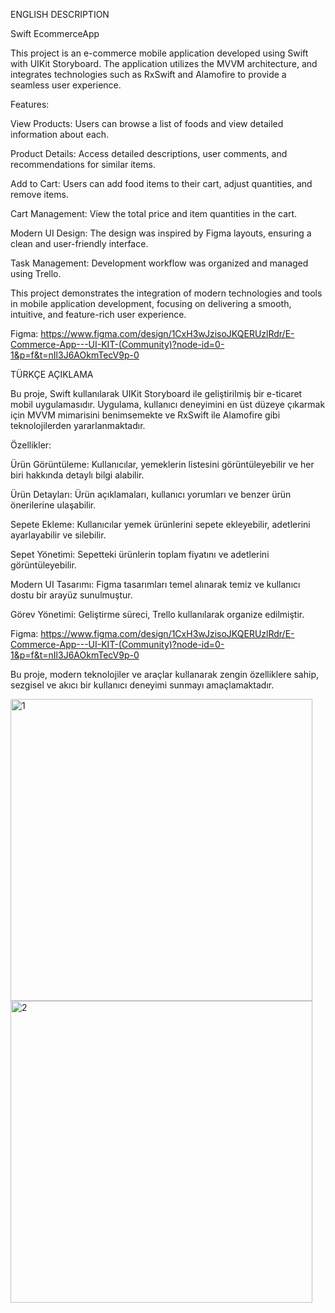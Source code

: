 ENGLISH DESCRIPTION

Swift EcommerceApp

This project is an e-commerce mobile application developed using Swift with UIKit Storyboard. The application utilizes the MVVM architecture, and integrates technologies such as RxSwift and Alamofire to provide a seamless user experience.

Features:

View Products: Users can browse a list of foods and view detailed information about each.


Product Details: Access detailed descriptions, user comments, and recommendations for similar items.


Add to Cart: Users can add food items to their cart, adjust quantities, and remove items.


Cart Management: View the total price and item quantities in the cart.


Modern UI Design: The design was inspired by Figma layouts, ensuring a clean and user-friendly interface.


Task Management: Development workflow was organized and managed using Trello.


This project demonstrates the integration of modern technologies and tools in mobile application development, focusing on delivering a smooth, intuitive, and feature-rich user experience.

Figma: https://www.figma.com/design/1CxH3wJzisoJKQERUzlRdr/E-Commerce-App---UI-KIT-(Community)?node-id=0-1&p=f&t=nIl3J6AOkmTecV9p-0








TÜRKÇE AÇIKLAMA

Bu proje, Swift kullanılarak UIKit Storyboard ile geliştirilmiş bir e-ticaret mobil uygulamasıdır. Uygulama, kullanıcı deneyimini en üst düzeye çıkarmak için MVVM mimarisini benimsemekte ve RxSwift ile Alamofire gibi teknolojilerden yararlanmaktadır.

Özellikler:

Ürün Görüntüleme: Kullanıcılar, yemeklerin listesini görüntüleyebilir ve her biri hakkında detaylı bilgi alabilir.


Ürün Detayları: Ürün açıklamaları, kullanıcı yorumları ve benzer ürün önerilerine ulaşabilir.


Sepete Ekleme: Kullanıcılar yemek ürünlerini sepete ekleyebilir, adetlerini ayarlayabilir ve silebilir.


Sepet Yönetimi: Sepetteki ürünlerin toplam fiyatını ve adetlerini görüntüleyebilir.


Modern UI Tasarımı: Figma tasarımları temel alınarak temiz ve kullanıcı dostu bir arayüz sunulmuştur.


Görev Yönetimi: Geliştirme süreci, Trello kullanılarak organize edilmiştir.

Figma: https://www.figma.com/design/1CxH3wJzisoJKQERUzlRdr/E-Commerce-App---UI-KIT-(Community)?node-id=0-1&p=f&t=nIl3J6AOkmTecV9p-0


Bu proje, modern teknolojiler ve araçlar kullanarak zengin özelliklere sahip, sezgisel ve akıcı bir kullanıcı deneyimi sunmayı amaçlamaktadır.






<img width="483" alt="1" src="https://github.com/user-attachments/assets/f6c5813b-061b-4ebf-a7c7-59a3622e94e6" />
<img width="483" alt="2" src="https://github.com/user-attachments/assets/0b4a317e-b674-41b5-8a7c-e237b22cfbe4" />






